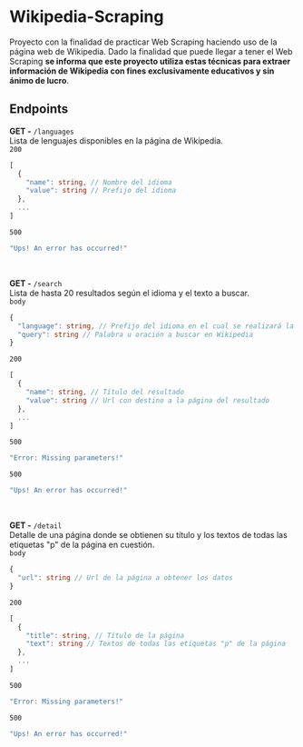 # Wikipedia-Scraping

Proyecto con la finalidad de practicar Web Scraping haciendo uso de la página web de Wikipedia. Dado la finalidad que puede llegar a tener el Web Scraping **se informa que este proyecto utiliza estas técnicas para extraer información de Wikipedia con fines exclusivamente educativos y sin ánimo de lucro**.

## Endpoints
**GET -** `/languages`<br>
Lista de lenguajes disponibles en la página de Wikipedia.<br>
`200`

```Typescript
[
  {
    "name": string, // Nombre del idioma
    "value": string // Prefijo del idioma
  }, 
  ...
]
```
`500`

```Typescript
"Ups! An error has occurred!"
```
<br>

**GET -** `/search`<br>
Lista de hasta 20 resultados según el idioma y el texto a buscar.<br>
`body`
```Typescript
{
  "language": string, // Prefijo del idioma en el cual se realizará la búsqueda
  "query": string // Palabra u oración a buscar en Wikipedia
}
```
`200`

```Typescript
[
  {
    "name": string, // Título del resultado
    "value": string // Url con destino a la página del resultado
  }, 
  ...
]
```
`500`

```Typescript
"Error: Missing parameters!"
```
`500`

```Typescript
"Ups! An error has occurred!"
```
<br>

**GET -** `/detail`<br>
Detalle de una página donde se obtienen su título y los textos de todas las etiquetas "p" de la página en cuestión.<br>
`body`
```Typescript
{
  "url": string // Url de la página a obtener los datos
}
```
`200`

```Typescript
[
  {
    "title": string, // Título de la página
    "text": string // Textos de todas las etiquetas "p" de la página
  }, 
  ...
]
```
`500`

```Typescript
"Error: Missing parameters!"
```
`500`

```Typescript
"Ups! An error has occurred!"
```
